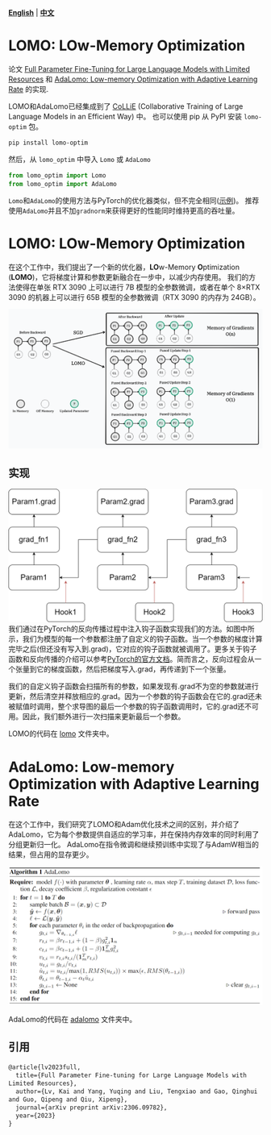 [**English**](./README.md) | [**中文**](./README_ZH.md)

# LOMO: LOw-Memory Optimization

论文 [Full Parameter Fine-Tuning for Large Language Models with Limited Resources](https://arxiv.org/pdf/2306.09782.pdf) 和 [AdaLomo: Low-memory Optimization with Adaptive Learning Rate](https://arxiv.org/pdf/2310.10195.pdf) 的实现.

LOMO和AdaLomo已经集成到了 [CoLLiE](https://github.com/OpenLMLab/collie) (Collaborative Training of Large Language Models in an Efficient Way) 中。
也可以使用 pip 从 PyPI 安装 `lomo-optim` 包。

```bash
pip install lomo-optim
```

然后，从 `lomo_optim` 中导入 `Lomo` 或 `AdaLomo`

```python
from lomo_optim import Lomo
from lomo_optim import AdaLomo
```
`Lomo`和`AdaLomo`的使用方法与PyTorch的优化器类似，但不完全相同([示例](https://github.com/OpenMOSS/CoLLiE/blob/726ec80d263c1e1c56344dfde5b3c24897daa94d/collie/controller/trainer.py#L469))。
推荐使用`AdaLomo`并且不加`gradnorm`来获得更好的性能同时维持更高的吞吐量。

# LOMO: LOw-Memory Optimization

在这个工作中，我们提出了一个新的优化器，**LO**w-Memory **O**ptimization (**LOMO**)，它将梯度计算和参数更新融合在一步中，以减少内存使用。
我们的方法使得在单张 RTX 3090 上可以进行 7B 模型的全参数微调，或者在单个 8×RTX 3090 的机器上可以进行 65B 模型的全参数微调（RTX 3090 的内存为 24GB）。

![LOMO](assets/LOMO.png)

## 实现
![Hook function](assets/hook_func.png)
我们通过在PyTorch的反向传播过程中注入钩子函数实现我们的方法。如图中所示，我们为模型的每一个参数都注册了自定义的钩子函数。当一个参数的梯度计算完毕之后(但还没有写入到.grad)，它对应的钩子函数就被调用了。更多关于钩子函数和反向传播的介绍可以参考[PyTorch的官方文档](https://pytorch.org/docs/stable/notes/autograd.html#backward-hooks-execution)。简而言之，反向过程会从一个张量到它的梯度函数，然后把梯度写入.grad，再传递到下一个张量。

我们的自定义钩子函数会扫描所有的参数，如果发现有.grad不为空的参数就进行更新，然后清空并释放相应的.grad。因为一个参数的钩子函数会在它的.grad还未被赋值时调用，整个求导图的最后一个参数的钩子函数调用时，它的.grad还不可用。因此，我们额外进行一次扫描来更新最后一个参数。

LOMO的代码在 [lomo](lomo) 文件夹中。

# AdaLomo: Low-memory Optimization with Adaptive Learning Rate

在这个工作中，我们研究了LOMO和Adam优化技术之间的区别，并介绍了AdaLomo，它为每个参数提供自适应的学习率，并在保持内存效率的同时利用了分组更新归一化。
AdaLomo在指令微调和继续预训练中实现了与AdamW相当的结果，但占用的显存更少。

![AdaLomo](assets/adalomo_algorithm.png)

AdaLomo的代码在 [adalomo](adalomo) 文件夹中。

## 引用
```text
@article{lv2023full,
  title={Full Parameter Fine-tuning for Large Language Models with Limited Resources},
  author={Lv, Kai and Yang, Yuqing and Liu, Tengxiao and Gao, Qinghui and Guo, Qipeng and Qiu, Xipeng},
  journal={arXiv preprint arXiv:2306.09782},
  year={2023}
}
```
